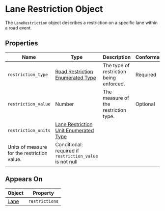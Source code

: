 # Lane Restriction Object
The `LaneRestriction` object describes a restriction on a specific lane within a road event.

## Properties
Name | Type | Description | Conformance | Notes
--- | --- | --- | --- | ---
`restriction_type` | [Road Restriction Enumerated Type](/spec-content/enumerated-types/road_restriction.md) | The type of restriction being enforced. | Required |
`restriction_value` | Number | The measure of the restriction type. | Optional |
`restriction_units` | [Lane Restriction Unit Enumerated Type](/spec-content/enumerated-types/lane_restriction_unit.md)
 | Units of measure for the restriction value. | Conditional: required if `restriction_value` is not null |

## Appears On
Object | Property
--- | ---
[Lane](/spec-content/objects/Lane.md) | `restrictions`